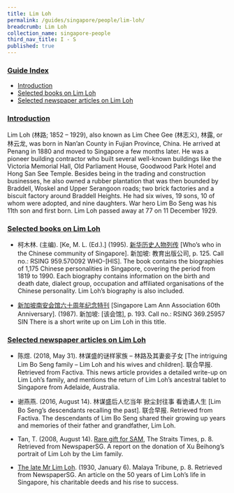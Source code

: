 ```yaml
---
title: Lim Loh
permalink: /guides/singapore/people/lim-loh/
breadcrumb: Lim Loh
collection_name: singapore-people
third_nav_title: I - S
published: true
---
```


### <u>Guide Index</u>

* [Introduction](#introduction)
* [Selected books on Lim Loh](#selected-books-on-lim-loh)
* [Selected newspaper articles on Lim Loh](#selected-newspaper-articles-on-lim-loh)

### <u>Introduction</u>

Lim Loh (林路; 1852 – 1929), also known as Lim Chee Gee (林志义), 林露, or 林云龙, was born in Nan’an County in Fujian Province, China. He arrived at Penang in 1880 and moved to Singapore a few months later. He was a pioneer building contractor who built several well-known buildings like the Victoria Memorial Hall, Old Parliament House, Goodwood Park Hotel and Hong San See Temple. Besides being in the trading and construction businesses, he also owned a rubber plantation that was then bounded by Braddell, Woskel and Upper Serangoon roads; two brick factories and a biscuit factory around Braddell Heights. He had six wives, 19 sons, 10 of whom were adopted, and nine daughters. War hero Lim Bo Seng was his 11th son and first born. Lim Loh passed away at 77 on 11 December 1929.

 

### <u>Selected books on Lim Loh</u>

* 柯木林. (主编). [Ke, M. L. (Ed.).] (1995). [新华历史人物列传](http://eservice.nlb.gov.sg/item_holding_s.aspx?bid=84500628) [Who’s who in the Chinese community of Singapore]. 新加坡: 教育出版公司, p. 125.
Call no.: RSING 959.570092 WHO-\[HIS\].
The book contains the biographies of 1,175 Chinese personalities in Singapore, covering the period from 1819 to 1990. Each biography contains information on the birth and death date, dialect group, occupation and affiliated organisations of the Chinese personality. Lim Loh’s biography is also included.


* [新加坡南安会馆六十周年纪念特刊](http://eservice.nlb.gov.sg/item_holding_s.aspx?bid=84452670) [Singapore Lam Ann Association 60th Anniversary]. (1987). 新加坡: \[该会馆\], p. 193.
Call no.: RSING 369.25957 SIN
There is a short write up on Lim Loh in this title.


### <u>Selected newspaper articles on Lim Loh</u>

* 陈煜. (2018, May 31). 林谋盛的谜样家族 – 林路及其妻妾子女 [The intriguing Lim Bo Seng family – Lim Loh and his wives and children]. 联合早报. Retrieved from Factiva.
This news article provides a detailed write-up on Lim Loh’s family, and mentions the return of Lim Loh’s ancestral tablet to Singapore from Adelaide, Australia.


* 谢燕燕. (2016, August 14). 林谋盛后人忆当年 掀尘封往事 看诡谲人生 [Lim Bo Seng’s descendants recalling the past]. 联合早报. Retrieved from Factiva.
The descendants of Lim Bo Seng shared their growing up years and memories of their father and grandfather, Lim Loh.


* Tan, T. (2008, August 14). [Rare gift for SAM](http://eresources.nlb.gov.sg/newspapers/Digitised/Article/straitstimes20080814-1.2.15.1), The Straits Times, p. 8. Retrieved from NewspaperSG.
A report on the donation of Xu Beihong’s portrait of Lim Loh by the Lim family.


* [The late Mr Lim Loh](http://eresources.nlb.gov.sg/newspapers/Digitised/Article/maltribune19300106-1.2.47). (1930, January 6). Malaya Tribune, p. 8. Retrieved from NewspaperSG.
An article on the 50 years of Lim Loh’s life in Singapore, his charitable deeds and his rise to success.